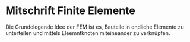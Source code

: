 # Mitschrift Finite Elemente

Die Grundelegende Idee der FEM ist es, Bauteile in endliche Elemente zu unterteilen und mittels Eleemntknoten miteineander zu verknüpfen.
